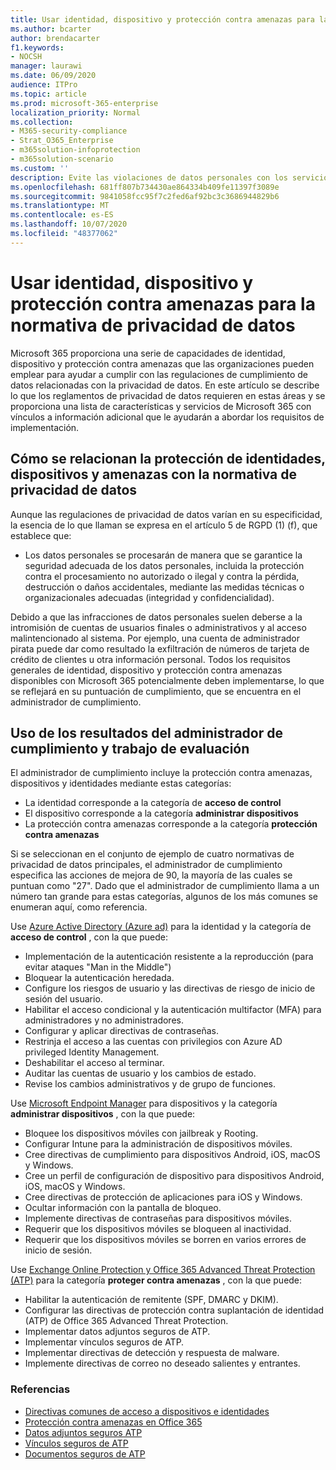 ```yaml
---
title: Usar identidad, dispositivo y protección contra amenazas para la normativa de privacidad de datos
ms.author: bcarter
author: brendacarter
f1.keywords:
- NOCSH
manager: laurawi
ms.date: 06/09/2020
audience: ITPro
ms.topic: article
ms.prod: microsoft-365-enterprise
localization_priority: Normal
ms.collection:
- M365-security-compliance
- Strat_O365_Enterprise
- m365solution-infoprotection
- m365solution-scenario
ms.custom: ''
description: Evite las violaciones de datos personales con los servicios de identidad, dispositivos y protección contra amenazas de Microsoft 365.
ms.openlocfilehash: 681ff807b734430ae864334b409fe11397f3089e
ms.sourcegitcommit: 9841058fcc95f7c2fed6af92bc3c3686944829b6
ms.translationtype: MT
ms.contentlocale: es-ES
ms.lasthandoff: 10/07/2020
ms.locfileid: "48377062"
---
```

# <a name="use-identity-device-and-threat-protection-for-data-privacy-regulation"></a>Usar identidad, dispositivo y protección contra amenazas para la normativa de privacidad de datos

Microsoft 365 proporciona una serie de capacidades de identidad, dispositivo y protección contra amenazas que las organizaciones pueden emplear para ayudar a cumplir con las regulaciones de cumplimiento de datos relacionadas con la privacidad de datos. En este artículo se describe lo que los reglamentos de privacidad de datos requieren en estas áreas y se proporciona una lista de características y servicios de Microsoft 365 con vínculos a información adicional que le ayudarán a abordar los requisitos de implementación.

## <a name="how-identity-device-and-threat-protection-relate-to-data-privacy-regulation"></a>Cómo se relacionan la protección de identidades, dispositivos y amenazas con la normativa de privacidad de datos

Aunque las regulaciones de privacidad de datos varían en su especificidad, la esencia de lo que llaman se expresa en el artículo 5 de RGPD (1) (f), que establece que: 

- Los datos personales se procesarán de manera que se garantice la seguridad adecuada de los datos personales, incluida la protección contra el procesamiento no autorizado o ilegal y contra la pérdida, destrucción o daños accidentales, mediante las medidas técnicas o organizacionales adecuadas (integridad y confidencialidad).

Debido a que las infracciones de datos personales suelen deberse a la intromisión de cuentas de usuarios finales o administrativos y al acceso malintencionado al sistema. Por ejemplo, una cuenta de administrador pirata puede dar como resultado la exfiltración de números de tarjeta de crédito de clientes u otra información personal. Todos los requisitos generales de identidad, dispositivo y protección contra amenazas disponibles con Microsoft 365 potencialmente deben implementarse, lo que se reflejará en su puntuación de cumplimiento, que se encuentra en el administrador de cumplimiento.

## <a name="using-the-results-of-your-assessment-work-and-compliance-manager"></a>Uso de los resultados del administrador de cumplimiento y trabajo de evaluación

El administrador de cumplimiento incluye la protección contra amenazas, dispositivos y identidades mediante estas categorías:

- La identidad corresponde a la categoría de **acceso de control**
- El dispositivo corresponde a la categoría **administrar dispositivos**
- La protección contra amenazas corresponde a la categoría **protección contra amenazas**
 
Si se seleccionan en el conjunto de ejemplo de cuatro normativas de privacidad de datos principales, el administrador de cumplimiento especifica las acciones de mejora de 90, la mayoría de las cuales se puntuan como "27". Dado que el administrador de cumplimiento llama a un número tan grande para estas categorías, algunos de los más comunes se enumeran aquí, como referencia.

Use [Azure Active Directory (Azure ad)](https://azure.microsoft.com/services/active-directory/) para la identidad y la categoría de **acceso de control** , con la que puede:

- Implementación de la autenticación resistente a la reproducción (para evitar ataques "Man in the Middle")
- Bloquear la autenticación heredada.
- Configure los riesgos de usuario y las directivas de riesgo de inicio de sesión del usuario.
- Habilitar el acceso condicional y la autenticación multifactor (MFA) para administradores y no administradores.
- Configurar y aplicar directivas de contraseñas.
- Restrinja el acceso a las cuentas con privilegios con Azure AD privileged Identity Management.
- Deshabilitar el acceso al terminar.
- Auditar las cuentas de usuario y los cambios de estado.
- Revise los cambios administrativos y de grupo de funciones.

Use [Microsoft Endpoint Manager](https://www.microsoft.com/microsoft-365/microsoft-endpoint-manager) para dispositivos y la categoría **administrar dispositivos** , con la que puede:

- Bloquee los dispositivos móviles con jailbreak y Rooting.
- Configurar Intune para la administración de dispositivos móviles.
- Cree directivas de cumplimiento para dispositivos Android, iOS, macOS y Windows.
- Cree un perfil de configuración de dispositivo para dispositivos Android, iOS, macOS y Windows.
- Cree directivas de protección de aplicaciones para iOS y Windows.
- Ocultar información con la pantalla de bloqueo.
- Implemente directivas de contraseñas para dispositivos móviles.
- Requerir que los dispositivos móviles se bloqueen al inactividad.
- Requerir que los dispositivos móviles se borren en varios errores de inicio de sesión.

Use [Exchange Online Protection y Office 365 Advanced Threat Protection (ATP)](../security/office-365-security/office-365-atp.md) para la categoría **proteger contra amenazas** , con la que puede:

- Habilitar la autenticación de remitente (SPF, DMARC y DKIM).
- Configurar las directivas de protección contra suplantación de identidad (ATP) de Office 365 Advanced Threat Protection.
- Implementar datos adjuntos seguros de ATP.
- Implementar vínculos seguros de ATP.
- Implementar directivas de detección y respuesta de malware.
- Implemente directivas de correo no deseado salientes y entrantes.

### <a name="references"></a>Referencias

- [Directivas comunes de acceso a dispositivos e identidades](../enterprise/identity-access-policies.md)
- [Protección contra amenazas en Office 365](https://support.office.com/article/protect-against-threats-in-office-365-b10023f6-f30f-45d3-b3ad-b71aa4aa0d58)
- [Datos adjuntos seguros ATP](../security/office-365-security/atp-safe-attachments.md)
- [Vínculos seguros de ATP](../security/office-365-security/atp-safe-links.md)
- [Documentos seguros de ATP](../security/office-365-security/safe-docs.md)
